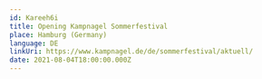 ```yaml
---
id: Kareeh6i
title: Opening Kampnagel Sommerfestival
place: Hamburg (Germany)
language: DE
linkUri: https://www.kampnagel.de/de/sommerfestival/aktuell/
date: 2021-08-04T18:00:00.000Z
---
```


